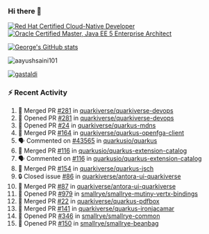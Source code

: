 ### Hi there 👋

<!--START_SECTION:badges-->
[![Red Hat Certified Cloud-Native Developer](https://images.credly.com/size/110x110/images/12ef4e4e-3d8d-4caf-9ab1-858c5bcb9619/image.png)](http://www.credly.com/badges/b6402e31-0894-48e6-b488-e2e551dcc809 "Red Hat Certified Cloud-Native Developer")
[![Oracle Certified Master, Java EE 5 Enterprise Architect](https://images.credly.com/size/110x110/images/1fa3549c-674c-4779-b3d6-d7d64eac2c23/Oracle-Certification-badge_OC-Master.png)](http://www.credly.com/badges/2565574e-b81d-410e-ab7d-24666ddcbe00 "Oracle Certified Master, Java EE 5 Enterprise Architect")
<!--END_SECTION:badges-->

[![George's GitHub stats](https://github-readme-stats.vercel.app/api?username=gastaldi&show=reviews,prs_merged&hide=contribs,prs&theme=transparent&show_icons=true)](https://github.com/anuraghazra/github-readme-stats)

<p align="left"> <img src="https://komarev.com/ghpvc/?username=gastaldi&label=Profile%20views&color=0e75b6&style=for-the-badge" alt="aayushsaini101" /> </p>

<p align="left"> <a href="https://github.com/ryo-ma/github-profile-trophy"><img src="https://github-profile-trophy.vercel.app/?username=gastaldi" alt="gastaldi" /></a> </p>

### :zap: Recent Activity

<!--START_SECTION:activity-->
1. 🎉 Merged PR [#281](https://github.com/quarkiverse/quarkiverse-devops/pull/281) in [quarkiverse/quarkiverse-devops](https://github.com/quarkiverse/quarkiverse-devops)
2. 💪 Opened PR [#281](https://github.com/quarkiverse/quarkiverse-devops/pull/281) in [quarkiverse/quarkiverse-devops](https://github.com/quarkiverse/quarkiverse-devops)
3. 💪 Opened PR [#24](https://github.com/quarkiverse/quarkus-mdns/pull/24) in [quarkiverse/quarkus-mdns](https://github.com/quarkiverse/quarkus-mdns)
4. 🎉 Merged PR [#164](https://github.com/quarkiverse/quarkus-openfga-client/pull/164) in [quarkiverse/quarkus-openfga-client](https://github.com/quarkiverse/quarkus-openfga-client)
5. 🗣 Commented on [#43565](https://github.com/quarkusio/quarkus/pull/43565#issuecomment-2379536535) in [quarkusio/quarkus](https://github.com/quarkusio/quarkus)
6. 🎉 Merged PR [#116](https://github.com/quarkusio/quarkus-extension-catalog/pull/116) in [quarkusio/quarkus-extension-catalog](https://github.com/quarkusio/quarkus-extension-catalog)
7. 🗣 Commented on [#116](https://github.com/quarkusio/quarkus-extension-catalog/pull/116#issuecomment-2379179587) in [quarkusio/quarkus-extension-catalog](https://github.com/quarkusio/quarkus-extension-catalog)
8. 🎉 Merged PR [#154](https://github.com/quarkiverse/quarkus-jsch/pull/154) in [quarkiverse/quarkus-jsch](https://github.com/quarkiverse/quarkus-jsch)
9. 🔒 Closed issue [#86](https://github.com/quarkiverse/antora-ui-quarkiverse/issues/86) in [quarkiverse/antora-ui-quarkiverse](https://github.com/quarkiverse/antora-ui-quarkiverse)
10. 🎉 Merged PR [#87](https://github.com/quarkiverse/antora-ui-quarkiverse/pull/87) in [quarkiverse/antora-ui-quarkiverse](https://github.com/quarkiverse/antora-ui-quarkiverse)
11. 💪 Opened PR [#979](https://github.com/smallrye/smallrye-mutiny-vertx-bindings/pull/979) in [smallrye/smallrye-mutiny-vertx-bindings](https://github.com/smallrye/smallrye-mutiny-vertx-bindings)
12. 🎉 Merged PR [#22](https://github.com/quarkiverse/quarkus-pdfbox/pull/22) in [quarkiverse/quarkus-pdfbox](https://github.com/quarkiverse/quarkus-pdfbox)
13. 🎉 Merged PR [#141](https://github.com/quarkiverse/quarkus-ironjacamar/pull/141) in [quarkiverse/quarkus-ironjacamar](https://github.com/quarkiverse/quarkus-ironjacamar)
14. 💪 Opened PR [#346](https://github.com/smallrye/smallrye-common/pull/346) in [smallrye/smallrye-common](https://github.com/smallrye/smallrye-common)
15. 💪 Opened PR [#150](https://github.com/smallrye/smallrye-beanbag/pull/150) in [smallrye/smallrye-beanbag](https://github.com/smallrye/smallrye-beanbag)
<!--END_SECTION:activity-->
